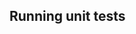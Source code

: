<div class="range range-xs-left">
<div class="cell-xs-10 cell-lg-6 text-md-left inset-md-right-80 cell-lg-push-1 offset-top-50 offset-lg-top-0">
<h2 id="content" class="h1">Running unit tests</h2>
<div class="offset-top-30 offset-md-top-50">
</div>
</div>
</div>